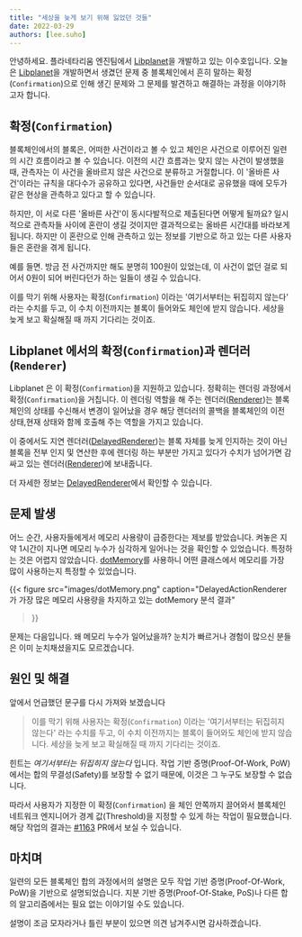 ```yaml
---
title: "세상을 늦게 보기 위해 잃었던 것들"
date: 2022-03-29
authors: [lee.suho]
---
```


안녕하세요. 플라네타리움 엔진팀에서 [Libplanet]을 개발하고 있는 이수호입니다.
오늘은 [Libplanet]을 개발하면서 생겼던 문제 중 블록체인에서 흔히 말하는 확정(`Confirmation`)으로 인해 생긴 문제와
그 문제를 발견하고 해결하는 과정을 이야기하고자 합니다.

[Libplanet]: https://libplanet.io/

확정(`Confirmation`)
------------
블록체인에서의 블록은, 어떠한 사건이라고 볼 수 있고 체인은 사건으로 이루어진 일련의 시간 흐름이라고 볼 수 있습니다.
이전의 시간 흐름과는 맞지 않는 사건이 발생했을 때, 관측자는 이 사건을 올바르지 않은 사건으로 분류하고 거절합니다.
이 '올바른 사건'이라는 규칙을 대다수가 공유하고 있다면, 사건들만 순서대로 공유했을 때에 모두가 같은 현상을 관측하고 있다고 할 수 있습니다.

하지만, 이 서로 다른 '올바른 사건'이 동시다발적으로 제출된다면 어떻게 될까요?
일시적으로 관측자들 사이에 혼란이 생길 것이지만 결과적으로는 올바른 시간대를 바라보게 됩니다.
하지만 이 혼란으로 인해 관측하고 있는 정보를 기반으로 하고 있는 다른 사용자들은 혼란을 겪게 됩니다.

예를 들면. 방금 전 사건까지만 해도 분명히 100원이 있었는데, 이 사건이 없던 걸로 되어서 0원이 되어 버린다던가 하는 일들이 생길 수 있습니다.

이를 막기 위해 사용자는 확정(`Confirmation`) 이라는 '여기서부터는 뒤집히지 않는다' 라는 수치를 두고, 
이 수치 이전까지는 블록이 들어와도 체인에 받지 않습니다.
세상을 늦게 보고 확실해질 때 까지 기다리는 것이죠.


Libplanet 에서의 확정(`Confirmation`)과 렌더러(`Renderer`)
-----------------------------
Libplanet 은 이 확정(`Confirmation`)을 지원하고 있습니다. 정확히는 렌더링 과정에서 확정(`Confirmation`)을 거칩니다.
이 렌더링 역할을 해 주는 렌더러([Renderer])는 블록체인의 상태를 수신해서 변경이 일어났을 경우
해당 렌더러의 콜백을 블록체인의 이전 상태,현재 상태와 함께 호출해 주는 역할을 가지고 있습니다.

이 중에서도 지연 렌더러([DelayedRenderer])는 블록 자체를 늦게 인지하는 것이 아닌 블록을 전부 인지 및 연산한 후에
렌더링 하는 부분만 가지고 있다가 수치가 넘어가면 감싸고 있는 렌더러([Renderer])에 보내줍니다.

더 자세한 정보는 [DelayedRenderer]에서 확인할 수 있습니다.

[Renderer]: https://docs.libplanet.io/0.30.0/api/Libplanet.Blockchain.Renderers.IRenderer-1.html
[DelayedRenderer]: https://docs.libplanet.io/0.30.0/api/Libplanet.Blockchain.Renderers.DelayedRenderer-1.html


문제 발생
----------
어느 순간, 사용자들에게서 메모리 사용량이 급증한다는 제보를 받았습니다. 켜놓은 지 약 1시간이 지나면 메모리 누수가 심각하게 일어나는 것을 확인할 수 있었습니다.
특정하는 것은 어렵지 않았습니다. [dotMemory]를 사용하니 어떤 클래스에서 메모리를 가장 많이 사용하는지 특정할 수 있었습니다.

{{<
figure
  src="images/dotMemory.png"
  caption="DelayedActionRenderer 가 가장 많은 메모리 사용량을 차지하고 있는 dotMemory 분석 결과"
>}}

문제는 다음입니다. 왜 메모리 누수가 일어났을까? 눈치가 빠르거나 경험이 많으신 분들은 이미 눈치채셨을지도 모르겠습니다.

[dotMemory]: https://www.jetbrains.com/ko-kr/dotmemory/


원인 및 해결
----
앞에서 언급했던 문구를 다시 가져와 보겠습니다

> 이를 막기 위해 사용자는 확정(`Confirmation`) 이라는 '여기서부터는 뒤집히지 않는다' 라는 수치를 두고, 
이 수치 이전까지는 블록이 들어와도 체인에 받지 않습니다.
세상을 늦게 보고 확실해질 때 까지 기다리는 것이죠.

힌트는 *여기서부터는 뒤집히지 않는다* 입니다. 
작업 기반 증명(Proof-Of-Work, PoW)에서는 합의 무결성(Safety)를 보장할 수 없기 때문에, 이것은 그 누구도 보장할 수 없습니다.

따라서 사용자가 지정한 이 확정(`Confirmation`) 을 체인 안쪽까지 끌어와서
블록체인 네트워크 엔지니어가 경계 값(Threshold)을 지정할 수 있게 하는 작업이 필요했습니다.
해당 작업의 결과는 [#1163] PR에서 보실 수 있습니다.

[#1163]: https://github.com/planetarium/libplanet/pull/1163

마치며
-----
일련의 모든 블록체인 합의 과정에서의 설명은 모두 작업 기반 증명(Proof-Of-Work, PoW)을 기반으로 설명되었습니다.
지분 기반 증명(Proof-Of-Stake, PoS)나 다른 합의 알고리즘에서는 필요 없는 이야기일 수도 있습니다.

설명이 조금 모자라거나 틀린 부분이 있으면 의견 남겨주시면 감사하겠습니다.

